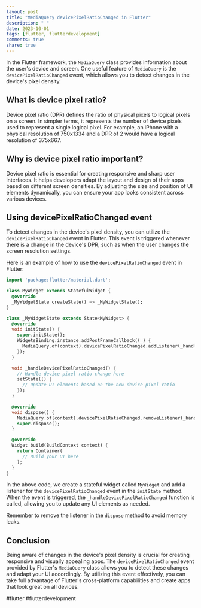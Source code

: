 ```yaml
---
layout: post
title: "MediaQuery devicePixelRatioChanged in Flutter"
description: " "
date: 2023-10-01
tags: [flutter, flutterdevelopment]
comments: true
share: true
---
```


In the Flutter framework, the `MediaQuery` class provides information about the user's device and screen. One useful feature of `MediaQuery` is the `devicePixelRatioChanged` event, which allows you to detect changes in the device's pixel density.

## What is device pixel ratio?

Device pixel ratio (DPR) defines the ratio of physical pixels to logical pixels on a screen. In simpler terms, it represents the number of device pixels used to represent a single logical pixel. For example, an iPhone with a physical resolution of 750x1334 and a DPR of 2 would have a logical resolution of 375x667.

## Why is device pixel ratio important?

Device pixel ratio is essential for creating responsive and sharp user interfaces. It helps developers adapt the layout and design of their apps based on different screen densities. By adjusting the size and position of UI elements dynamically, you can ensure your app looks consistent across various devices.

## Using devicePixelRatioChanged event

To detect changes in the device's pixel density, you can utilize the `devicePixelRatioChanged` event in Flutter. This event is triggered whenever there is a change in the device's DPR, such as when the user changes the screen resolution settings.

Here is an example of how to use the `devicePixelRatioChanged` event in Flutter:

```dart
import 'package:flutter/material.dart';

class MyWidget extends StatefulWidget {
  @override
  _MyWidgetState createState() => _MyWidgetState();
}

class _MyWidgetState extends State<MyWidget> {
  @override
  void initState() {
    super.initState();
    WidgetsBinding.instance.addPostFrameCallback((_) {
      MediaQuery.of(context).devicePixelRatioChanged.addListener(_handleDevicePixelRatioChanged);
    });
  }

  void _handleDevicePixelRatioChanged() {
    // Handle device pixel ratio change here
    setState(() {
      // Update UI elements based on the new device pixel ratio
    });
  }

  @override
  void dispose() {
    MediaQuery.of(context).devicePixelRatioChanged.removeListener(_handleDevicePixelRatioChanged);
    super.dispose();
  }

  @override
  Widget build(BuildContext context) {
    return Container(
      // Build your UI here
    );
  }
}
```

In the above code, we create a stateful widget called `MyWidget` and add a listener for the `devicePixelRatioChanged` event in the `initState` method. When the event is triggered, the `_handleDevicePixelRatioChanged` function is called, allowing you to update any UI elements as needed.

Remember to remove the listener in the `dispose` method to avoid memory leaks.

## Conclusion

Being aware of changes in the device's pixel density is crucial for creating responsive and visually appealing apps. The `devicePixelRatioChanged` event provided by Flutter's `MediaQuery` class allows you to detect these changes and adapt your UI accordingly. By utilizing this event effectively, you can take full advantage of Flutter's cross-platform capabilities and create apps that look great on all devices.

#flutter #flutterdevelopment